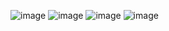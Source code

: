 ![image](https://github.com/user-attachments/assets/9bfe16c1-dd81-4764-9b8a-d6ef14b49982)
![image](https://github.com/user-attachments/assets/8a190cc7-b9f3-452a-b632-65f6bf6d0b88)
![image](https://github.com/user-attachments/assets/eb627e61-1c19-49c7-a24b-cc88d8c1ab75)
![image](https://github.com/user-attachments/assets/cd8c2460-3b25-465b-8885-7b5b7d4f4541)

